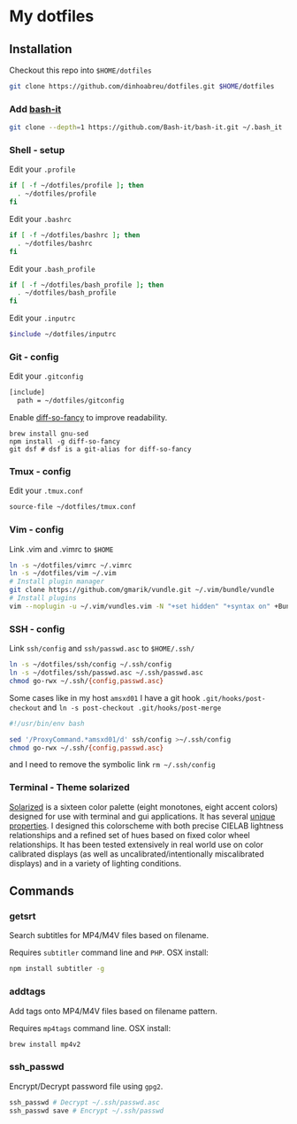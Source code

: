 # My dotfiles

## Installation

Checkout this repo into `$HOME/dotfiles`

```bash
git clone https://github.com/dinhoabreu/dotfiles.git $HOME/dotfiles
```

### Add [bash-it](https://github.com/Bash-it/bash-it)

```bash
git clone --depth=1 https://github.com/Bash-it/bash-it.git ~/.bash_it
```

### Shell - setup

Edit your `.profile`

```bash
if [ -f ~/dotfiles/profile ]; then
  . ~/dotfiles/profile
fi
```

Edit your `.bashrc`

```bash
if [ -f ~/dotfiles/bashrc ]; then
  . ~/dotfiles/bashrc
fi
```

Edit your `.bash_profile`

```bash
if [ -f ~/dotfiles/bash_profile ]; then
  . ~/dotfiles/bash_profile
fi
```

Edit your `.inputrc`

```bash
$include ~/dotfiles/inputrc
```

### Git - config

Edit your `.gitconfig`

```bash
[include]
  path = ~/dotfiles/gitconfig
```

Enable [diff-so-fancy](https://github.com/stevemao/diff-so-fancy) to improve readability.

```
brew install gnu-sed
npm install -g diff-so-fancy
git dsf # dsf is a git-alias for diff-so-fancy
```

### Tmux - config

Edit your `.tmux.conf`

```bash
source-file ~/dotfiles/tmux.conf
```

### Vim - config

Link .vim and .vimrc to `$HOME`

```bash
ln -s ~/dotfiles/vimrc ~/.vimrc
ln -s ~/dotfiles/vim ~/.vim
# Install plugin manager
git clone https://github.com/gmarik/vundle.git ~/.vim/bundle/vundle
# Install plugins
vim --noplugin -u ~/.vim/vundles.vim -N "+set hidden" "+syntax on" +BundleClean +BundleInstall +qall
```

### SSH - config

Link `ssh/config` and `ssh/passwd.asc` to `$HOME/.ssh/`

```bash
ln -s ~/dotfiles/ssh/config ~/.ssh/config
ln -s ~/dotfiles/ssh/passwd.asc ~/.ssh/passwd.asc
chmod go-rwx ~/.ssh/{config,passwd.asc}
```

Some cases like in my host `amsxd01` I have a git hook `.git/hooks/post-checkout` and `ln -s post-checkout .git/hooks/post-merge`

```bash
#!/usr/bin/env bash

sed '/ProxyCommand.*amsxd01/d' ssh/config >~/.ssh/config
chmod go-rwx ~/.ssh/{config,passwd.asc}
```

and I need to remove the symbolic link `rm ~/.ssh/config`

### Terminal - Theme solarized

[Solarized](http://ethanschoonover.com/solarized) is a sixteen color palette (eight monotones, eight accent colors) designed for use with terminal and gui applications. It has several [unique properties](http://ethanschoonover.com/solarized#features). I designed this colorscheme with both precise CIELAB lightness relationships and a refined set of hues based on fixed color wheel relationships. It has been tested extensively in real world use on color calibrated displays (as well as uncalibrated/intentionally miscalibrated displays) and in a variety of lighting conditions.

## Commands

### getsrt

Search subtitles for MP4/M4V files based on filename.

Requires `subtitler` command line and `PHP`. OSX install:

```bash
npm install subtitler -g
```

### addtags

Add tags onto MP4/M4V files based on filename pattern.

Requires `mp4tags` command line. OSX install:

```bash
brew install mp4v2
```

### ssh_passwd

Encrypt/Decrypt password file using `gpg2`.

```bash
ssh_passwd # Decrypt ~/.ssh/passwd.asc
ssh_passwd save # Encrypt ~/.ssh/passwd
```
